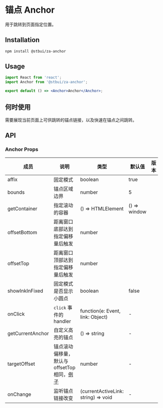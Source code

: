 # 锚点 Anchor

用于跳转到页面指定位置。

## Installation

```sh
npm install @stbui/za-anchor
```

## Usage

```jsx
import React from 'react';
import Anchor from '@stbui/za-anchor';

export default () => <Anchor>Anchor</Anchor>;
```

## 何时使用

需要展现当前页面上可供跳转的锚点链接，以及快速在锚点之间跳转。

## API

### Anchor Props

| 成员             | 说明                                                                                | 类型                                | 默认值       | 版本 |
| ---------------- | ----------------------------------------------------------------------------------- | ----------------------------------- | ------------ | ---- |
| affix            | 固定模式                                                                            | boolean                             | true         |      |
| bounds           | 锚点区域边界                                                                        | number                              | 5            |      |
| getContainer     | 指定滚动的容器                                                                      | () => HTMLElement                   | () => window |      |
| offsetBottom     | 距离窗口底部达到指定偏移量后触发                                                    | number                              |              |      |
| offsetTop        | 距离窗口顶部达到指定偏移量后触发                                                    | number                              |              |      |
| showInkInFixed   | 固定模式是否显示小圆点                                                              | boolean                             | false        |      |
| onClick          | `click` 事件的 handler                                                              | function(e: Event, link: Object)    | -            |      |
| getCurrentAnchor | 自定义高亮的锚点                                                                    | () => string                        | -            |      |
| targetOffset     | 锚点滚动偏移量，默认与 offsetTop 相同，[例子](#components-anchor-demo-targetOffset) | number                              | -            |      |
| onChange         | 监听锚点链接改变                                                                    | (currentActiveLink: string) => void | -            |      |
